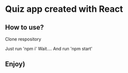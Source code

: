 # Quiz app created with React

## How to use?

 Clone respository

 Just run 'npm i'
 Wait....
 And run 'npm start'

## Enjoy)
